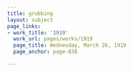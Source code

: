 ```yaml
---
title: grubbing
layout: subject
page_links:
- work_title: '1919'
  work_url: pages/works/1919
  page_title: Wednesday, March 26, 1919
  page_anchor: page-838

---
```

